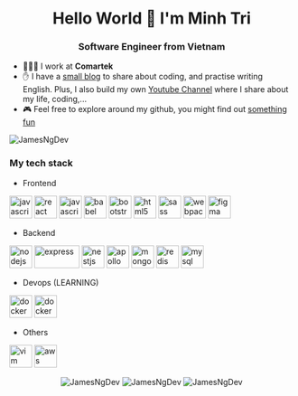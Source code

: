<h1 align="center">Hello World 👋 I'm Minh Tri</h1>
<h3 align="center">Software Engineer from Vietnam </h3>

- 👨🏻‍💻 I work at **Comartek**
- ✋ I have a [small blog](https://james-ng.dev) to share about coding, and practise writing English. Plus, I also build my own [Youtube Channel](https://www.youtube.com/channel/UCVHJLTcHjReUXMHy5gUptSQ) where I share about my life, coding,...
- 🎮 Feel free to explore around my github, you might find out [something fun](https://github.com/JamesNgDev?tab=repositories)


<p align="left">
  <img align="center" src="https://github-readme-stats.calvinchankf.vercel.app/api?username=JamesNgDev&show_icons=true" alt="JamesNgDev" />
</p>

### My tech stack

- Frontend
<p align="left">
  <img src="https://www.vectorlogo.zone/logos/typescriptlang/typescriptlang-icon.svg" alt="javascript" width="40" height="40"/> 
  <img src="https://www.vectorlogo.zone/logos/reactjs/reactjs-icon.svg" alt="react" width="40" height="40"/> 
  <img src="https://www.vectorlogo.zone/logos/graphql/graphql-icon.svg" alt="javascript" width="40" height="40"/> 
  <img src="https://www.vectorlogo.zone/logos/babeljs/babeljs-icon.svg" alt="babel" width="40" height="40"/> 
  <img src="https://www.vectorlogo.zone/logos/getbootstrap/getbootstrap-icon.svg" alt="bootstrap" width="40" height="40"/> 
  <img src="https://www.vectorlogo.zone/logos/w3_html5/w3_html5-icon.svg" alt="html5" width="40" height="40"/> 
  <img src="https://www.vectorlogo.zone/logos/sass-lang/sass-lang-icon.svg" alt="sass" width="40" height="40"/> 
  <img src="https://www.vectorlogo.zone/logos/js_webpack/js_webpack-icon.svg" alt="webpack" width="40" height="40"/>
  <img src="https://www.vectorlogo.zone/logos/figma/figma-icon.svg" alt="figma" width="40" height="40"/> 
</p>

- Backend
<p align="left">
  <img src="https://www.vectorlogo.zone/logos/nodejs/nodejs-icon.svg" alt="nodejs" width="40" height="40"/> 
  <img src="https://www.vectorlogo.zone/logos/expressjs/expressjs-ar21.svg" alt="express" width="80" height="40"/> 
  <img src="https://www.vectorlogo.zone/logos/nestjs/nestjs-icon.svg" alt="nestjs" width="40" height="40"/> 
  <img src="https://www.vectorlogo.zone/logos/apollographql/apollographql-icon.svg" alt="apollo" width="40" height="40"/> 
  <img src="https://www.vectorlogo.zone/logos/mongodb/mongodb-icon.svg" alt="mongodb" width="40" height="40"/> 
  <img src="https://www.vectorlogo.zone/logos/redis/redis-icon.svg" alt="redis" width="40" height="40"/> 
  <img src="https://www.vectorlogo.zone/logos/mysql/mysql-icon.svg" alt="mysql" width="40" height="40"/> 
</p>

- Devops (LEARNING)
<p align="left">
  <img src="https://www.vectorlogo.zone/logos/docker/docker-icon.svg" alt="docker" width="40" height="40"/>
  <img src="https://www.vectorlogo.zone/logos/kubernetes/kubernetes-icon.svg" alt="docker" width="40" height="40"/>
</p>

- Others
<p align="left">
  <img src="https://www.vectorlogo.zone/logos/vim/vim-icon.svg" alt="vim" width="40" height="40"/>
  <img src="https://www.vectorlogo.zone/logos/amazon_aws/amazon_aws-icon.svg" alt="aws" width="40" height="40"/>
</p>


<p align="center">
  <img src="https://komarev.com/ghpvc/?username=JamesNgDev" alt="JamesNgDev" />
  <img src="https://badges.pufler.dev/years/JamesNgDev" alt="JamesNgDev" />
  <img src="https://badges.pufler.dev/commits/monthly/JamesNgDev" alt="JamesNgDev" />
</p>
